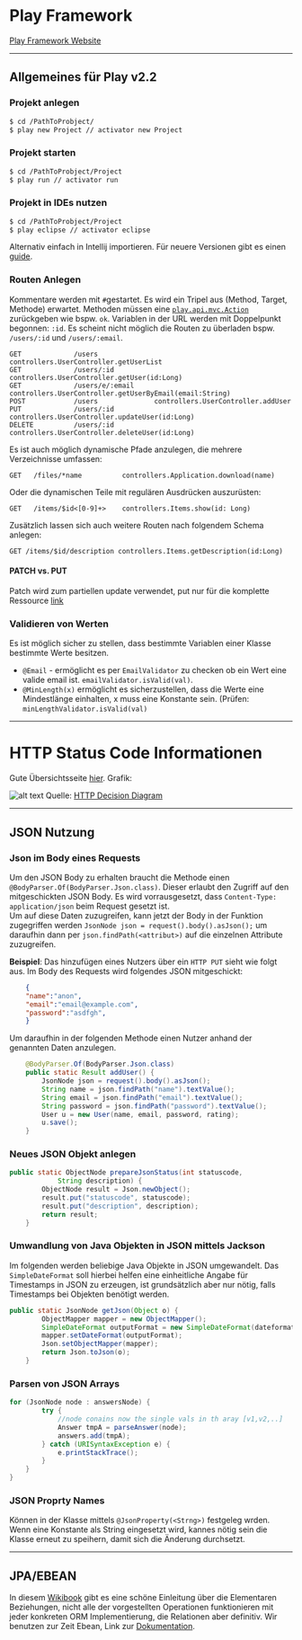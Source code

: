 # Play Framework
[Play Framework Website](https://www.playframework.com/)
___
## Allgemeines für Play v2.2
### Projekt anlegen
```bash
$ cd /PathToProbject/
$ play new Project // activator new Project
```
### Projekt starten
```bash
$ cd /PathToProbject/Project
$ play run // activator run
```
### Projekt in IDEs nutzen
```bash
$ cd /PathToProbject/Project
$ play eclipse // activator eclipse
```
Alternativ einfach in Intellij importieren.
Für neuere Versionen gibt es einen [guide](https://www.playframework.com/documentation/2.6.x/IDE).
### Routen Anlegen
Kommentare werden mit `#`gestartet. Es wird ein Tripel aus (Method, Target, Methode) erwartet. Methoden müssen  eine [`play.api.mvc.Action`](https://www.playframework.com/documentation/2.5.x/api/java/play/mvc/Action.html) zurückgeben wie bspw. `ok`.
Variablen in der URL werden mit Doppelpunkt begonnen: `:id`. Es scheint nicht möglich die Routen zu überladen bspw. `/users/:id` und `/users/:email`.
```
GET		        /users				controllers.UserController.getUserList
GET		        /users/:id         	controllers.UserController.getUser(id:Long)
GET		        /users/e/:email     controllers.UserController.getUserByEmail(email:String)
POST	        /users				controllers.UserController.addUser
PUT		        /users/:id			controllers.UserController.updateUser(id:Long)
DELETE 	        /users/:id			controllers.UserController.deleteUser(id:Long)
```

Es ist auch möglich dynamische Pfade anzulegen, die mehrere Verzeichnisse umfassen:
```
GET   /files/*name          controllers.Application.download(name)
```

Oder die dynamischen Teile mit regulären Ausdrücken auszurüsten:
```
GET   /items/$id<[0-9]+>    controllers.Items.show(id: Long)
```

Zusätzlich lassen sich auch weitere Routen nach folgendem Schema anlegen:
```
GET /items/$id/description controllers.Items.getDescription(id:Long)
```
#### PATCH vs. PUT
Patch wird zum partiellen update verwendet, put nur für die komplette Ressource [link]()
### Validieren von Werten
Es ist möglich sicher zu stellen, dass bestimmte Variablen einer Klasse bestimmte Werte besitzen. 
- `@Email` - ermöglicht es per `EmailValidator` zu checken ob ein Wert eine valide email ist. `emailValidator.isValid(val)`.
- `@MinLength(x)` ermöglicht es sicherzustellen, dass die Werte eine Mindestlänge einhalten, x muss eine Konstante sein. (Prüfen: `minLengthValidator.isValid(val)`
___
# HTTP Status Code Informationen
Gute Übersichtsseite [hier](http://www.restapitutorial.com/httpstatuscodes.html). Grafik: 

![alt text](https://camo.githubusercontent.com/4e15cccf2a9277dcca2c8824092547dee7058744/68747470733a2f2f7261776769746875622e636f6d2f666f722d4745542f687474702d6465636973696f6e2d6469616772616d2f6d61737465722f6874747064642e706e67 "Übersicht")
Quelle: [HTTP Decision Diagram](https://github.com/for-GET/http-decision-diagram/)

___
## JSON Nutzung
### Json im Body eines Requests
Um den JSON Body zu erhalten braucht die Methode einen `@BodyParser.Of(BodyParser.Json.class)`. Dieser erlaubt den Zugriff auf den mitgeschickten JSON Body. Es wird vorrausgesetzt, dass `Content-Type: application/json` beim Request gesetzt ist.  
Um auf diese Daten zuzugreifen, kann jetzt der Body in der Funktion zugegriffen werden `JsonNode json = request().body().asJson();` um daraufhin dann per `json.findPath(<attribut>)` auf die einzelnen Attribute zuzugreifen. 

**Beispiel**: Das hinzufügen eines Nutzers über ein `HTTP PUT` sieht wie folgt aus. Im Body des Requests wird folgendes JSON mitgeschickt:
```json
    {
    "name":"anon",
    "email":"email@example.com",
    "password":"asdfgh",
    }
```
Um daraufhin in der folgenden Methode einen Nutzer anhand der genannten Daten anzulegen.
```java
    @BodyParser.Of(BodyParser.Json.class)
	public static Result addUser() {
		JsonNode json = request().body().asJson();
		String name = json.findPath("name").textValue();
		String email = json.findPath("email").textValue();
		String password = json.findPath("password").textValue();
		User u = new User(name, email, password, rating);
		u.save();
	}
```
### Neues JSON Objekt anlegen
```java
public static ObjectNode prepareJsonStatus(int statuscode,
			String description) {
		ObjectNode result = Json.newObject();
		result.put("statuscode", statuscode);
		result.put("description", description);
		return result;
	}
```
### Umwandlung von Java Objekten in JSON mittels Jackson
Im  folgenden werden beliebige Java Objekte in JSON umgewandelt. Das `SimpleDateFormat` soll hierbei helfen eine einheitliche Angabe für Timestamps in JSON zu erzeugen, ist grundsätzlich aber nur nötig, falls Timestamps bei Objekten benötigt werden.
```java
public static JsonNode getJson(Object o) {
		ObjectMapper mapper = new ObjectMapper();
		SimpleDateFormat outputFormat = new SimpleDateFormat(dateformat);
		mapper.setDateFormat(outputFormat);
		Json.setObjectMapper(mapper);
		return Json.toJson(o);
	}
```
### Parsen von JSON Arrays
```java
for (JsonNode node : answersNode) {
        try {
            //node conains now the single vals in th aray [v1,v2,..]
            Answer tmpA = parseAnswer(node);
            answers.add(tmpA);
        } catch (URISyntaxException e) {
            e.printStackTrace();
        }
    }
}
```
### JSON Proprty Names
Können in der Klasse mittels `@JsonProperty(<Strng>)` festgeleg wrden. Wenn eine Konstante als String eingesetzt wird, kannes nötig sein die Klasse erneut zu speihern, damit sich die Änderung durchsetzt.
___
## JPA/EBEAN
In diesem [Wikibook](https://en.wikibooks.org/wiki/Java_Persistence) gibt es eine schöne Einleitung über die Elementaren Beziehungen, nicht alle der vorgestellten Operationen funktionieren mit jeder konkreten ORM Implementierung, die Relationen aber definitiv. Wir benutzen zur Zeit Ebean, Link zur  [Dokumentation](https://en.wikibooks.org/wiki/Java_Persistence).

